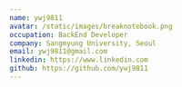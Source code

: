 ```yaml
---
name: ywj9811
avatar: /static/images/breaknotebook.png
occupation: BackEnd Developer
company: Sangmyung University, Seoul
email: ywj9811@gmail.com
linkedin: https://www.linkedin.com
github: https://github.com/ywj9811
---
```

